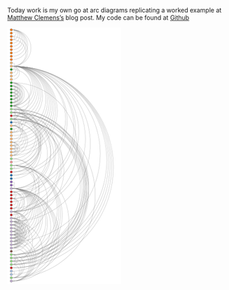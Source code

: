 Today work is my own go at arc diagrams replicating a worked example at [Matthew Clemens’s](http://bl.ocks.org/enjoylife/4e435d329c2c743da33e) blog post.
My code can be found at [Github](https://github.com/waswas15/d3js-one-month-challenge/blob/master/day03.html)



![img](/images/d3js.png)

 
